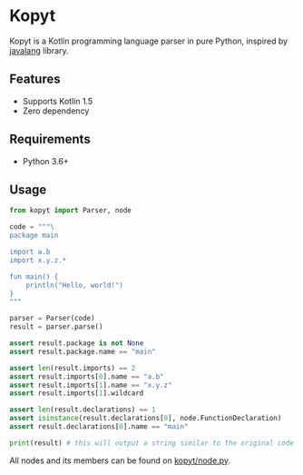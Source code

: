 # Kopyt

Kopyt is a Kotlin programming language parser in pure Python, inspired by [javalang](https://github.com/c2nes/javalang) library.

## Features
- Supports Kotlin 1.5
- Zero dependency

## Requirements
- Python 3.6+

## Usage

```python
from kopyt import Parser, node

code = """\
package main

import a.b
import x.y.z.*

fun main() {
    println("Hello, world!")
}
"""

parser = Parser(code)
result = parser.parse()

assert result.package is not None
assert result.package.name == "main"

assert len(result.imports) == 2
assert result.imports[0].name == "a.b"
assert result.imports[1].name == "x.y.z"
assert result.imports[1].wildcard

assert len(result.declarations) == 1
assert isinstance(result.declarations[0], node.FunctionDeclaration)
assert result.declarations[0].name == "main"

print(result) # this will output a string similar to the original code
```

All nodes and its members can be found on [kopyt/node.py](kopyt/node.py).
